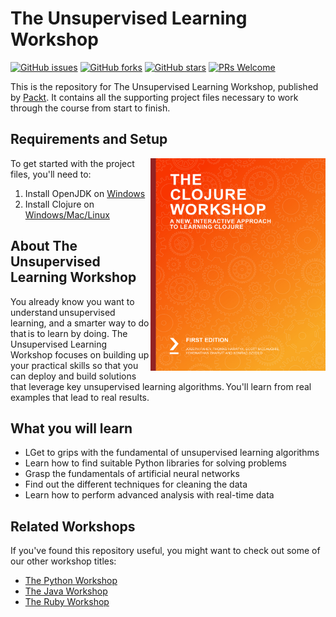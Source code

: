 # The Unsupervised Learning Workshop
[![GitHub issues](https://img.shields.io/github/issues/PacktWorkshops/The-Clojure-Workshop.svg)](https://github.com/PacktWorkshops/The-Clojure-Workshop/issues)
[![GitHub forks](https://img.shields.io/github/forks/PacktWorkshops/The-Clojure-Workshop.svg)](https://github.com/PacktWorkshops/The-Clojure-Workshop/network)
[![GitHub stars](https://img.shields.io/github/stars/PacktWorkshops/The-Clojure-Workshop.svg)](https://github.com/PacktWorkshops/The-Clojure-Workshop/stargazers)
[![PRs Welcome](https://img.shields.io/badge/PRs-welcome-brightgreen.svg)](https://github.com/PacktWorkshops/The-Clojure-Workshop/pulls)

This is the repository for The Unsupervised Learning Workshop, published by [Packt](https://www.packtpub.com/?utm_source=github). It contains all the supporting project files necessary to work through the course from start to finish.

## Requirements and Setup
<a href="https://www.packtpub.com/programming/the-clojure-workshop"><img src="https://github.com/PacktWorkshops/Workshop-Covers/blob/master/The%20Clojure%20Workshop.png" alt="The Clojure Workshop" height="340px" width="280px" align="right" this.target="_blank"></a>

To get started with the project files, you'll need to:
1. Install OpenJDK on [Windows](https://adoptopenjdk.net/releases.html)
2. Install Clojure on [Windows/Mac/Linux](https://leiningen.org/)

## About The Unsupervised Learning Workshop
You already know you want to understand unsupervised learning, and a smarter way to do that is to learn by doing. The Unsupervised Learning Workshop focuses on building up your practical skills so that you can deploy and build solutions that leverage key unsupervised learning algorithms. You'll learn from real examples that lead to real results. 

## What you will learn
* LGet to grips with the fundamental of unsupervised learning algorithms 
* Learn how to find suitable Python libraries for solving problems 
* Grasp the fundamentals of artificial neural networks 
* Find out the different techniques for cleaning the data 
* Learn how to perform advanced analysis with real-time data 

## Related Workshops
If you've found this repository useful, you might want to check out some of our other workshop titles:
* [The Python Workshop](https://courses.packtpub.com/courses/python?utm_source=github&utm_medium=repository&utm_campaign=9781839218859&utm_term=Python&utm_content=The%20Python%20Workshop)
* [The Java Workshop](https://courses.packtpub.com/courses/java?utm_source=github&utm_medium=repository&utm_campaign=9781838986698&utm_term=Java&utm_content=The%20Java%20Workshop)
* [The Ruby Workshop](https://courses.packtpub.com/courses/ruby?utm_source=github&utm_medium=repository&utm_campaign=9781838642365&utm_term=Ruby&utm_content=The%20Ruby%20Workshop)
